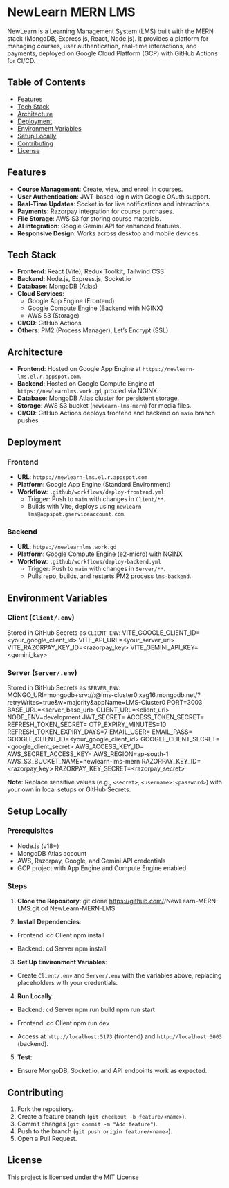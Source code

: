 # NewLearn MERN LMS

NewLearn is a Learning Management System (LMS) built with the MERN stack (MongoDB, Express.js, React, Node.js). It provides a platform for managing courses, user authentication, real-time interactions, and payments, deployed on Google Cloud Platform (GCP) with GitHub Actions for CI/CD.

## Table of Contents
- [Features](#features)
- [Tech Stack](#tech-stack)
- [Architecture](#architecture)
- [Deployment](#deployment)
- [Environment Variables](#environment-variables)
- [Setup Locally](#setup-locally)
- [Contributing](#contributing)
- [License](#license)

## Features
- **Course Management**: Create, view, and enroll in courses.
- **User Authentication**: JWT-based login with Google OAuth support.
- **Real-Time Updates**: Socket.io for live notifications and interactions.
- **Payments**: Razorpay integration for course purchases.
- **File Storage**: AWS S3 for storing course materials.
- **AI Integration**: Google Gemini API for enhanced features.
- **Responsive Design**: Works across desktop and mobile devices.

## Tech Stack
- **Frontend**: React (Vite), Redux Toolkit, Tailwind CSS
- **Backend**: Node.js, Express.js, Socket.io
- **Database**: MongoDB (Atlas)
- **Cloud Services**: 
  - Google App Engine (Frontend)
  - Google Compute Engine (Backend with NGINX)
  - AWS S3 (Storage)
- **CI/CD**: GitHub Actions
- **Others**: PM2 (Process Manager), Let’s Encrypt (SSL)

## Architecture
- **Frontend**: Hosted on Google App Engine at `https://newlearn-lms.el.r.appspot.com`.
- **Backend**: Hosted on Google Compute Engine at `https://newlearnlms.work.gd`, proxied via NGINX.
- **Database**: MongoDB Atlas cluster for persistent storage.
- **Storage**: AWS S3 bucket (`newlearn-lms-mern`) for media files.
- **CI/CD**: GitHub Actions deploys frontend and backend on `main` branch pushes.

## Deployment
### Frontend
- **URL**: `https://newlearn-lms.el.r.appspot.com`
- **Platform**: Google App Engine (Standard Environment)
- **Workflow**: `.github/workflows/deploy-frontend.yml`
  - Trigger: Push to `main` with changes in `Client/**`.
  - Builds with Vite, deploys using `newlearn-lms@appspot.gserviceaccount.com`.

### Backend
- **URL**: `https://newlearnlms.work.gd`
- **Platform**: Google Compute Engine (e2-micro) with NGINX
- **Workflow**: `.github/workflows/deploy-backend.yml`
  - Trigger: Push to `main` with changes in `Server/**`.
  - Pulls repo, builds, and restarts PM2 process `lms-backend`.

## Environment Variables
### Client (`Client/.env`)
Stored in GitHub Secrets as `CLIENT_ENV`:
VITE_GOOGLE_CLIENT_ID=<your_google_client_id>
VITE_API_URL=<your_server_url>
VITE_RAZORPAY_KEY_ID=<razorpay_key>
VITE_GEMINI_API_KEY=<gemini_key>


### Server (`Server/.env`)
Stored in GitHub Secrets as `SERVER_ENV`:
MONGO_URI=mongodb+srv://<username>:<password>@lms-cluster0.xag16.mongodb.net/?retryWrites=true&w=majority&appName=LMS-Cluster0
PORT=3003
BASE_URL=<server_base_url>
CLIENT_URL=<client_url>
NODE_ENV=development
JWT_SECRET=<secret>
ACCESS_TOKEN_SECRET=<secret>
REFRESH_TOKEN_SECRET=<secret>
OTP_EXPIRY_MINUTES=10
REFRESH_TOKEN_EXPIRY_DAYS=7
EMAIL_USER=<email>
EMAIL_PASS=<app-password>
GOOGLE_CLIENT_ID=<your_google_client_id>
GOOGLE_CLIENT_SECRET=<google_client_secret>
AWS_ACCESS_KEY_ID=<key>
AWS_SECRET_ACCESS_KEY=<secret>
AWS_REGION=ap-south-1
AWS_S3_BUCKET_NAME=newlearn-lms-mern
RAZORPAY_KEY_ID=<razorpay_key>
RAZORPAY_KEY_SECRET=<razorpay_secret>


**Note**: Replace sensitive values (e.g., `<secret>`, `<username>:<password>`) with your own in local setups or GitHub Secrets.

## Setup Locally
### Prerequisites
- Node.js (v18+)
- MongoDB Atlas account
- AWS, Razorpay, Google, and Gemini API credentials
- GCP project with App Engine and Compute Engine enabled

### Steps
1. **Clone the Repository**:
   git clone https://github.com/<your-username>/NewLearn-MERN-LMS.git
   cd NewLearn-MERN-LMS

2. **Install Dependencies**:
- Frontend:
  cd Client
  npm install
  
- Backend:
  cd Server
  npm install
  
3. **Set Up Environment Variables**:
- Create `Client/.env` and `Server/.env` with the variables above, replacing placeholders with your credentials.

4. **Run Locally**:
- Backend:
  cd Server
  npm run build
  npm run start

- Frontend:
  cd Client
  npm run dev

- Access at `http://localhost:5173` (frontend) and `http://localhost:3003` (backend).

5. **Test**:
- Ensure MongoDB, Socket.io, and API endpoints work as expected.

## Contributing
1. Fork the repository.
2. Create a feature branch (`git checkout -b feature/<name>`).
3. Commit changes (`git commit -m "Add feature"`).
4. Push to the branch (`git push origin feature/<name>`).
5. Open a Pull Request.

## License
This project is licensed under the MIT License
